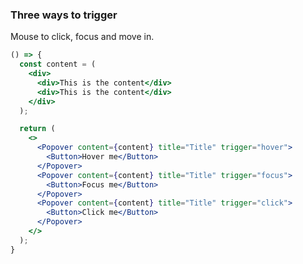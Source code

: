 <demo>

### Three ways to trigger

Mouse to click, focus and move in.

```jsx live
() => {
  const content = (
    <div>
      <div>This is the content</div>
      <div>This is the content</div>
    </div>
  );

  return (
    <>
      <Popover content={content} title="Title" trigger="hover">
        <Button>Hover me</Button>
      </Popover>
      <Popover content={content} title="Title" trigger="focus">
        <Button>Focus me</Button>
      </Popover>
      <Popover content={content} title="Title" trigger="click">
        <Button>Click me</Button>
      </Popover>
    </>
  );
}
```

</demo>
